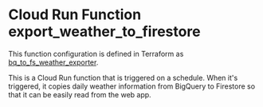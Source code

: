 # Cloud Run Function export_weather_to_firestore

This function configuration is defined in Terraform as [bq_to_fs_weather_exporter](/terraform/bigquery_to_firebase_daily_historical_export.tf).

This is a Cloud Run function that is triggered on a schedule.  When it's triggered, it copies daily weather information from BigQuery to Firestore so that it can be easily read from the web app.
